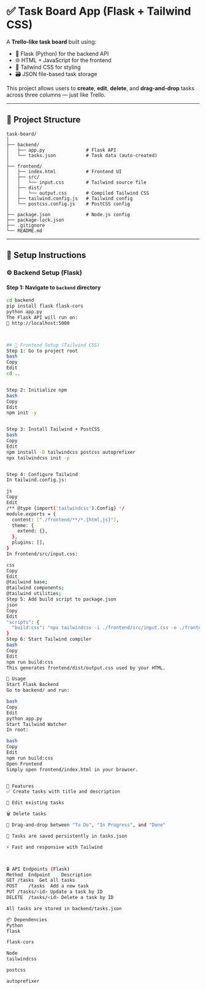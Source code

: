 # ✅ Task Board App (Flask + Tailwind CSS)

A **Trello-like task board** built using:

- 🐍 Flask (Python) for the backend API
- 🌐 HTML + JavaScript for the frontend
- 🎨 Tailwind CSS for styling
- 🗃 JSON file-based task storage

This project allows users to **create**, **edit**, **delete**, and **drag-and-drop** tasks across three columns — just like Trello.

---

## 📁 Project Structure
 ```
task-board/
│
├── backend/
│   ├── app.py               # Flask API
│   └── tasks.json           # Task data (auto-created)
│
├── frontend/
│   ├── index.html           # Frontend UI
│   ├── src/
│   │   └── input.css        # Tailwind source file
│   ├── dist/
│   │   └── output.css       # Compiled Tailwind CSS
│   ├── tailwind.config.js   # Tailwind config
│   └── postcss.config.js    # PostCSS config
│
├── package.json             # Node.js config
├── package-lock.json
├── .gitignore
└── README.md
```
---

## 🔧 Setup Instructions

### ⚙️ Backend Setup (Flask)

#### Step 1: Navigate to `backend` directory

```bash
cd backend
pip install flask flask-cors
python app.py
The Flask API will run on:
📡 http://localhost:5000



## 🎨 Frontend Setup (Tailwind CSS)
Step 1: Go to project root
bash
Copy
Edit
cd ..


Step 2: Initialize npm
bash
Copy
Edit
npm init -y


Step 3: Install Tailwind + PostCSS
bash
Copy
Edit
npm install -D tailwindcss postcss autoprefixer
npx tailwindcss init -p


Step 4: Configure Tailwind
In tailwind.config.js:

js
Copy
Edit
/** @type {import('tailwindcss').Config} */
module.exports = {
  content: ["./frontend/**/*.{html,js}"],
  theme: {
    extend: {},
  },
  plugins: [],
}
In frontend/src/input.css:

css
Copy
Edit
@tailwind base;
@tailwind components;
@tailwind utilities;
Step 5: Add build script to package.json
json
Copy
Edit
"scripts": {
  "build:css": "npx tailwindcss -i ./frontend/src/input.css -o ./frontend/dist/output.css --watch"
}
Step 6: Start Tailwind compiler
bash
Copy
Edit
npm run build:css
This generates frontend/dist/output.css used by your HTML.

🚀 Usage
Start Flask Backend
Go to backend/ and run:

bash
Copy
Edit
python app.py
Start Tailwind Watcher
In root:

bash
Copy
Edit
npm run build:css
Open Frontend
Simply open frontend/index.html in your browser.


🔁 Features
✅ Create tasks with title and description

📝 Edit existing tasks

🗑 Delete tasks

🧲 Drag-and-drop between "To Do", "In Progress", and "Done"

💾 Tasks are saved persistently in tasks.json

⚡ Fast and responsive with Tailwind



🔒 API Endpoints (Flask)
Method	Endpoint	Description
GET	/tasks	Get all tasks
POST	/tasks	Add a new task
PUT	/tasks/<id>	Update a task by ID
DELETE	/tasks/<id>	Delete a task by ID

All tasks are stored in backend/tasks.json

📦 Dependencies
Python
flask

flask-cors

Node
tailwindcss

postcss

autoprefixer



